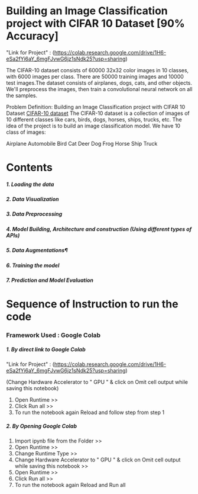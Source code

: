 
# Building an Image Classification project with CIFAR 10 Dataset [90% Accuracy]

"Link for Project" : (https://colab.research.google.com/drive/1H6-eSa2fYi6aY_6mgFJvwG6jz1sNdk25?usp=sharing)

The CIFAR-10 dataset consists of 60000 32x32 color images in 10 classes, with 6000 images per class. There are 50000 training images and 10000 test images.The dataset consists of airplanes, dogs, cats, and other objects. We'll preprocess the images, then train a convolutional neural network on all the samples. 

Problem Definition:
Building an Image Classification project with CIFAR 10 Dataset
[CIFAR-10 dataset](https://www.cs.toronto.edu/~kriz/cifar.html) 
The CIFAR-10 dataset is a collection of images of 10 different classes like cars, birds, dogs, horses, ships, trucks, etc. The idea of the project is to build an image classification model. 
We have 10 class of images:

Airplane
Automobile
Bird
Cat
Deer
Dog
Frog
Horse
Ship
Truck

# Contents
##### 1. Loading the data
##### 2. Data Visualization
##### 3. Data Preprocessing
##### 4. Model Building, Architecture and construction (Using different types of APIs)
##### 5. Data Augmentations¶ 
##### 6. Training the model 
##### 7. Prediction and Model Evaluation



# Sequence of Instruction to run the code

### Framework Used : Google Colab

##### 1. By direct link to Google Colab 

"Link for Project" : (https://colab.research.google.com/drive/1H6-eSa2fYi6aY_6mgFJvwG6jz1sNdk25?usp=sharing)

(Change Hardware Accelerator to " GPU " & click on Omit cell output while saving this notebook)

1. Open Runtime >>
2. Click Run all >>
3. To run the notebook again Reload and follow step from step 1


##### 2. By Opening Google Colab 

1. Import ipynb file from the Folder >>
2. Open Runtime >>
3. Change Runtime Type >> 
4. Change Hardware Accelerator to " GPU " & click on Omit cell output while saving this notebook >>
5. Open Runtime >>
6. Click Run all >>
7. To run the notebook again Reload and Run all




